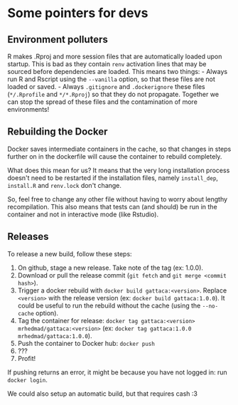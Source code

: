 # Some pointers for devs

## Environment polluters
R makes .Rproj and more session files that are automatically loaded upon startup. This is bad as they contain `renv` activation lines that may be sourced before dependencies are loaded. This means two things:
    - Always run R and Rscript using the `--vanilla` option, so that these files are not loaded or saved.
    - Always `.gitignore` and `.dockerignore` these files (`*/.Rprofile` and `*/*.Rproj`) so that they do not propagate.
Together we can stop the spread of these files and the contamination of more environments!

## Rebuilding the Docker
Docker saves intermediate containers in the cache, so that changes in steps further on in the dockerfile will cause the container to rebuild completely.

What does this mean for us? It means that the very long installation process doesn't need to be restarted if the installation files, namely `install_dep`, `install.R` and `renv.lock` don't change.

So, feel free to change any other file without having to worry about lengthy recompilation. This also means that tests can (and should) be run in the container and not in interactive mode (like Rstudio).

## Releases
To release a new build, follow these steps:
1. On github, stage a new release. Take note of the tag (ex: 1.0.0).
2. Download or pull the release commit (`git fetch` and `git merge <commit hash>`).
3. Trigger a docker rebuild with `docker build gattaca:<version>`. Replace `<version>` with the release version (ex: `docker build gattaca:1.0.0`). It could be useful to run the rebuild without the cache (using the `--no-cache` option).
4. Tag the container for release: `docker tag gattaca:<version> mrhedmad/gattaca:<version>` (ex: `docker tag gattaca:1.0.0 mrhedmad/gattaca:1.0.0`).
5. Push the container to Docker hub: `docker push`
6. ???
7. Profit!

If pushing returns an error, it might be because you have not logged in: run `docker login`.

We could also setup an automatic build, but that requires cash :3

